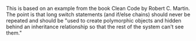 This is based on an example from the book Clean Code by Robert C. Martin.
The point is that long switch statements (and if/else chains) should never be repeated and should be "used to create polymorphic objects and hidden behind an inheritance relationship so that the rest of the system can't see them."
